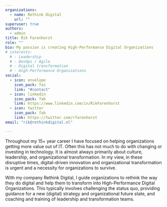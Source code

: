 ```yaml
---
organizations:
  - name: Rethink Digital
    url: ""
superuser: true
authors:
  - admin
title: Rik Farenhorst
role: ""
bio: My passion is creating High-Performance Digital Organizations
# interests:
  # - Leadership
  # - DevOps / Agile
  # - Digital transformation
  # - High-Performance Organizations
social:
  - icon: envelope
    icon_pack: fas
    link: "#contact"
  - icon: linkedin
    icon_pack: fab
    link: https://www.linkedin.com/in/RikFarenhorst
  - icon: twitter
    icon_pack: fab
    link: https://twitter.com/rfarenhorst
email: "rik@rethinkdigital.nl"

---
```


Throughout my 15+ year career I have focused on helping organizations getting more value out of IT. Often this has not much to do with changing or investing in technology. It is almost always primarily about culture, leadership, and organizational transformation. In my view, in these disruptive times, digital-driven innovation and organizational transformation is urgent and a necessity for organizations to survive. 

With my company Rethink Digital, I guide organizations to rethink the way they do digital and help them to transform into High-Performance Digital Organizations. This typically involves challenging the status quo, providing guidance for a new (digital) strategy and organizational future state, and coaching and training of leadership and transformation teams.







